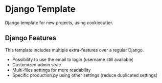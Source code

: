 # Django Template
Django template for new projects, using cookiecutter.

## Django Features
This template includes multiple extra-features over a regular Django.
* Possibility to use the email to login (username still available)
* Customized admin style
* Multi-files settings for more readability
* Specific production.py using other settings (reduce duplicated settings)
